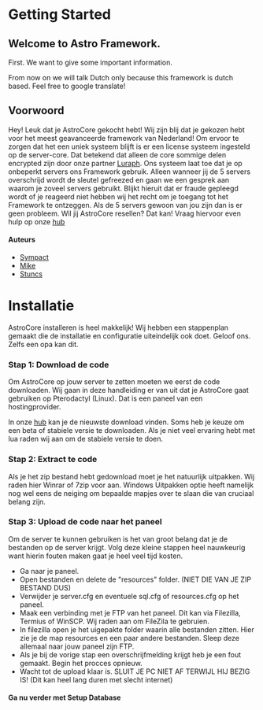 # Getting Started

## Welcome to Astro Framework.

First. We want to give some important information.

From now on we will talk Dutch only because this framework is dutch based. Feel free to google translate!



## Voorwoord

Hey! Leuk dat je AstroCore gekocht hebt! Wij zijn blij dat je gekozen hebt voor het meest geavanceerde framework van Nederland! Om ervoor te zorgen dat het een uniek systeem blijft is er een license systeem ingesteld op de server-core. Dat betekend dat alleen de core sommige delen encrypted zijn door onze partner [Luraph](https://lura.ph). Ons systeem laat toe dat je op onbeperkt servers ons Framework gebruik. Alleen wanneer jij de 5 servers overschrijd wordt de sleutel gefreezed en gaan we een gesprek aan waarom je zoveel servers gebruikt. Blijkt hieruit dat er fraude gepleegd wordt of je reageerd niet hebben wij het recht om je toegang tot het Framework te ontzeggen. Als de 5 servers gewoon van jou zijn dan is er geen probleem. Wil jij AstroCore resellen? Dat kan! Vraag hiervoor even hulp op onze [hub](https://hub.venomsoftworks.com/)

#### Auteurs
- [Sympact](https://venomsoftworks.com/olivier.html)
- [Mike](https://venomsoftworks.com/mike.html)
- [Stuncs](https://github.com/stuncs69 )

# Installatie
AstroCore installeren is heel makkelijk! Wij hebben een stappenplan gemaakt die de installatie en configuratie uiteindelijk ook doet. Geloof ons. Zelfs een opa kan dit.

### Stap 1: Download de code
Om AstroCore op jouw server te zetten moeten we eerst de code downloaden. Wij gaan in deze handleiding er van uit dat je AstroCore gaat gebruiken op Pterodactyl (Linux). Dat is een paneel van een hostingprovider.

In onze [hub](https://hub.venomsoftworks.com/) kan je de nieuwste download vinden. Soms heb je keuze om een beta of stabiele versie te downloaden. Als je niet veel ervaring hebt met lua raden wij aan om de stabiele versie te doen. 

### Stap 2: Extract te code
Als je het zip bestand hebt gedownload moet je het natuurlijk uitpakken. Wij raden hier Winrar of 7zip voor aan. Windows Uitpakken optie heeft namelijk nog wel eens de neiging om bepaalde mapjes over te slaan die van cruciaal belang zijn.

### Stap 3: Upload de code naar het paneel
Om de server te kunnen gebruiken is het van groot belang dat je de bestanden op de server krijgt. Volg deze kleine stappen heel nauwkeurig want hierin fouten maken gaat je heel veel tijd kosten.

  - Ga naar je paneel.
  - Open bestanden en delete de "resources" folder. (NIET DIE VAN JE ZIP BESTAND DUS)
  - Verwijder je server.cfg en eventuele sql.cfg of resources.cfg op het paneel.
  - Maak een verbinding met je FTP van het paneel. Dit kan via Filezilla, Termius of WinSCP. Wij raden aan om FileZila te gebruien.
  - In filezilla open je het uigepakte folder waarin alle bestanden zitten. Hier zie je de map resources en een paar andere bestanden. Sleep deze allemaal naar jouw paneel zijn FTP. 
  - Als je bij de vorige stap een overschrijfmelding krijgt heb je een fout gemaakt. Begin het procces opnieuw.
  - Wacht tot de upload klaar is. SLUIT JE PC NIET AF TERWIJL HIJ BEZIG IS! (Dit kan heel lang duren met slecht internet)


#### Ga nu verder met Setup Database